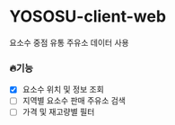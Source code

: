 # YOSOSU-client-web

요소수 중점 유통 주유소 데이터 사용

### 🔥기능
- [x] 요소수 위치 및 정보 조회
- [ ] 지역별 요소수 판매 주유소 검색 
- [ ] 가격 및 재고량별 필터
